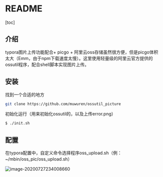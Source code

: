 # README

[toc]

## 介绍

typora图片上传功能配合+ picgo + 阿里云oss存储虽然很方便，但是picgo体积太大（Emm，由于npm下载速度太慢）。这里使用轻量级的阿里云官方提供的ossutil程序，配合shell脚本实现图片上传。

## 安装

找到一个合适的地方

```bash
git clone https://github.com/muwuren/ossutil_picture
```

初始化运行（用来初始化ossutil的，以及上传error.png）

```bash
$ ./init.sh
```

## 配置

在typora配置中，自定义命令选择程序oss_upload.sh（例：~/mbin/oss_pic/oss_upload.sh）

![image-20200727234008660](https://nsfoxer-oss.oss-cn-beijing.aliyuncs.com/img/1595864408777727142.png)

